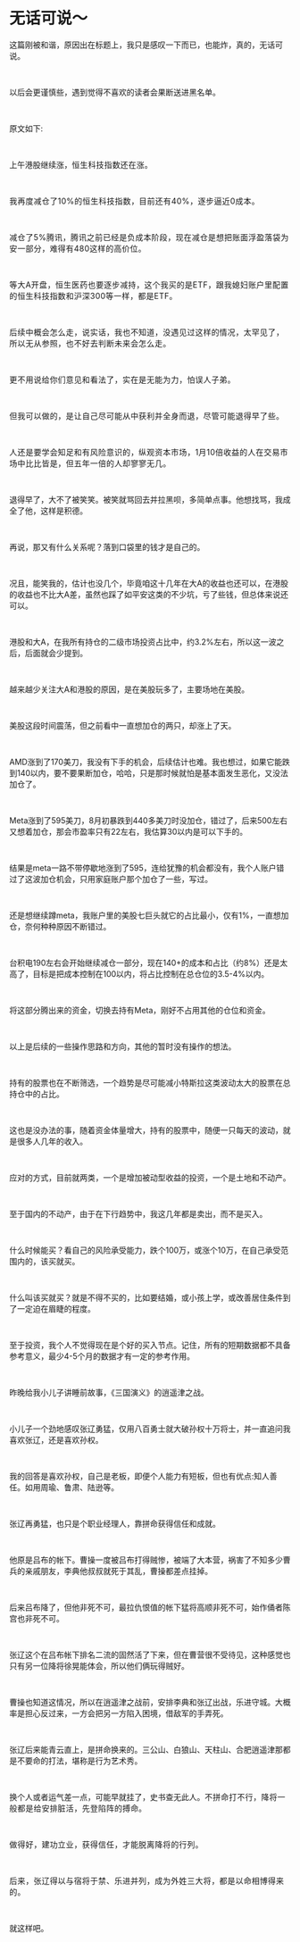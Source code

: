 # 无话可说～

<p style="visibility: visible;">这篇刚被和谐，原因出在标题上，我只是感叹一下而已，也能炸，真的，无话可说。</p><p style="visibility: visible;"><br style="visibility: visible;"></p><p style="visibility: visible;">以后会更谨慎些，遇到觉得不喜欢的读者会果断送进黑名单。</p><p style="visibility: visible;"><br style="visibility: visible;"></p><p style="visibility: visible;">原文如下:</p><p style="visibility: visible;"><br style="visibility: visible;"></p><p style="visibility: visible;">上午港股继续涨，<span style="background-color: transparent; letter-spacing: 0.034em; caret-color: var(--weui-BRAND); visibility: visible;">恒生科技指数还在涨。</span></p><p style="visibility: visible;"><span style="background-color: transparent; letter-spacing: 0.034em; caret-color: var(--weui-BRAND); visibility: visible;"><br style="visibility: visible;"></span></p><p style="visibility: visible;"><span style="background-color: transparent; letter-spacing: 0.034em; caret-color: var(--weui-BRAND); visibility: visible;">我再度减仓了10%的恒生科技指数，目前还有40%，逐步逼近0成本。</span></p><p style="visibility: visible;"><span style="background-color: transparent; letter-spacing: 0.034em; caret-color: var(--weui-BRAND); visibility: visible;"><br style="visibility: visible;"></span></p><p style="visibility: visible;"><span style="background-color: transparent; letter-spacing: 0.034em; caret-color: var(--weui-BRAND); visibility: visible;">减仓了5%腾讯，腾讯之前已经是负成本阶段，现在减仓是想把账面浮盈落袋为安一部分，难得有480这样的高价位。</span></p><p style="visibility: visible;"><span style="background-color: transparent; letter-spacing: 0.034em; caret-color: var(--weui-BRAND); visibility: visible;"><br style="visibility: visible;"></span></p><p style="visibility: visible;"><span style="background-color: transparent; letter-spacing: 0.034em; caret-color: var(--weui-BRAND); visibility: visible;">等大A开盘，恒生医药也要逐步减持，这个我买的是ETF，跟我媳妇账户里配置的恒生科技指数和沪深300等一样，都是ETF。</span></p><p style="visibility: visible;"><span style="background-color: transparent; letter-spacing: 0.034em; caret-color: var(--weui-BRAND); visibility: visible;"><br style="visibility: visible;"></span></p><p style="visibility: visible;"><span style="background-color: transparent; letter-spacing: 0.034em; caret-color: var(--weui-BRAND); visibility: visible;">后续中概会怎么走，说实话，我也不知道，没遇见过这样的情况，太罕见了，所以无从参照，也不好去判断未来会怎么走。</span></p><p style="visibility: visible;"><span style="background-color: transparent; letter-spacing: 0.034em; caret-color: var(--weui-BRAND); visibility: visible;"><br style="visibility: visible;"></span></p><p style="visibility: visible;"><span style="background-color: transparent; letter-spacing: 0.034em; caret-color: var(--weui-BRAND); visibility: visible;">更不用说给你们意见和看法了，实在是无能为力，怕误人子弟。</span></p><p style="visibility: visible;"><span style="background-color: transparent; letter-spacing: 0.034em; caret-color: var(--weui-BRAND); visibility: visible;"><br style="visibility: visible;"></span></p><p style="visibility: visible;"><span style="background-color: transparent; letter-spacing: 0.034em; caret-color: var(--weui-BRAND); visibility: visible;">但我可以做的，是让自己尽可能从中获利并全身而退，尽管可能退得早了些。</span></p><p style="visibility: visible;"><span style="background-color: transparent; letter-spacing: 0.034em; caret-color: var(--weui-BRAND); visibility: visible;"><br style="visibility: visible;"></span></p><p style="visibility: visible;"><span style="background-color: transparent; letter-spacing: 0.034em; caret-color: var(--weui-BRAND); visibility: visible;">人还是要学会知足和有风险意识的，纵观资本市场，1月10倍收益的人在交易市场中比比皆是，但五年一倍的人却寥寥无几。</span></p><p style="visibility: visible;"><br style="visibility: visible;"></p><p style="visibility: visible;">退得早了，大不了被笑笑。被笑就骂回去并拉黑呗，多简单点事。他想找骂，我成全了他，这样是积德。</p><p style="visibility: visible;"><br style="visibility: visible;"></p><p style="visibility: visible;">再说，那又有什么关系呢？落到口袋里的钱才是自己的。</p><p style="visibility: visible;"><br style="visibility: visible;"></p><p style="visibility: visible;">况且，能笑我的，估计也没几个，毕竟咱这十几年在大A的收益也还可以，在港股的收益也不比大A差，虽然也踩了如平安这类的不少坑，亏了些钱，但总体来说还可以。</p><p style="visibility: visible;"><br style="visibility: visible;"></p><p style="visibility: visible;">港股和大A，在我所有持仓的二级市场投资占比中，约3.2%左右，所以这一波之后，后面就会少提到。</p><p style="visibility: visible;"><br style="visibility: visible;"></p><p style="visibility: visible;">越来越少关注大A和港股的原因，是在美股玩多了，主要场地在美股。</p><p style="visibility: visible;"><br style="visibility: visible;"></p><p style="visibility: visible;">美股这段时间震荡，但之前看中一直想加仓的两只，却涨上了天。</p><p style="visibility: visible;"><br style="visibility: visible;"></p><p>AMD涨到了170美刀，我没有下手的机会，后续估计也难。我也想过，如果它能跌到140以内，要不要果断加仓，哈哈，只是那时候就怕是基本面发生恶化，又没法加仓了。</p><p><br></p><p>Meta涨到了595美刀，8月初暴跌到440多美刀时没加仓，错过了，后来500左右又想着加仓，那会市盈率只有22左右，我估算30以内是可以下手的。</p><p><br></p><p>结果是meta一路不带停歇地涨到了595，连给犹豫的机会都没有，我个人账户错过了这波加仓机会，只用家庭账户那个加仓了一些，写过。</p><p><br></p><p>还是想继续蹲meta，我账户里的美股七巨头就它的占比最小，仅有1%，一直想加仓，奈何种种原因不断错过。</p><p><br></p><p>台积电190左右会开始继续减仓一部分，现在140+的成本和占比（约8%）还是太高了，目标是把成本控制在100以内，将占比控制在总仓位的3.5-4%以内。</p><p><br></p><p>将这部分腾出来的资金，切换去持有Meta，刚好不占用其他的仓位和资金。</p><p><br></p><p>以上是后续的一些操作思路和方向，其他的暂时没有操作的想法。</p><p><br></p><p>持有的股票也在不断筛选，一个趋势是尽可能减小特斯拉这类波动太大的股票在总持仓中的占比。</p><p><br></p><p>这也是没办法的事，随着资金体量增大，持有的股票中，随便一只每天的波动，就是很多人几年的收入。</p><p><br></p><p>应对的方式，目前就两类，一个是增加被动型收益的投资，一个是土地和不动产。</p><p><br></p><p>至于国内的不动产，由于在下行趋势中，我这几年都是卖出，而不是买入。</p><p><br></p><p>什么时候能买？看自己的风险承受能力，跌个100万，或涨个10万，在自己承受范围内的，该买就买。</p><p><br></p><p>什么叫该买就买？就是不得不买的，比如要结婚，或小孩上学，或改善居住条件到了一定迫在眉睫的程度。</p><p><br></p><p>至于投资，我个人不觉得现在是个好的买入节点。记住，所有的短期数据都不具备参考意义，最少4-5个月的数据才有一定的参考作用。</p><p><br></p><p>昨晚给我小儿子讲睡前故事，《三国演义》的逍遥津之战。</p><p><br></p><p>小儿子一个劲地感叹张辽勇猛，仅用八百勇士就大破孙权十万将士，并一直追问我喜欢张辽，还是喜欢孙权。</p><p><br></p><p>我的回答是喜欢孙权，自己是老板，即便个人能力有短板，但也有优点:知人善任。如用周瑜、鲁肃、陆逊等。</p><p><br></p><p>张辽再勇猛，也只是个职业经理人，靠拼命获得信任和成就。</p><p><br></p><p>他原是吕布的帐下。曹操一度被吕布打得贼惨，被端了大本营，祸害了不知多少曹兵的亲戚朋友，李典他叔叔就死于其乱，曹操都差点挂掉。</p><p><br></p><p>后来吕布降了，但他非死不可，最拉仇恨值的帐下猛将高顺非死不可，始作俑者陈宫也非死不可。</p><p><br></p><p>张辽这个在吕布帐下排名二流的固然活了下来，但在曹营很不受待见，这种感觉也只有另一位降将徐晃能体会，所以他们俩玩得贼好。</p><p><br></p><p>曹操也知道这情况，所以在逍遥津之战前，安排李典和张辽出战，乐进守城。大概率是担心反过来，一方会把另一方陷入困境，借敌军的手弄死。</p><p><br></p><p>张辽后来能青云直上，是拼命换来的。三公山、白狼山、天柱山、合肥逍遥津那都是不要命的打法，堪称是行为艺术秀。</p><p><br></p><p>换个人或者运气差一点，可能早就挂了，史书查无此人。<span style="background-color: transparent;letter-spacing: 0.034em;caret-color: var(--weui-BRAND);">不拼命打不行，降将一般都是给安排脏活，先登陷阵的搏命。</span></p><p><span style="background-color: transparent;letter-spacing: 0.034em;caret-color: var(--weui-BRAND);"><br></span></p><p><span style="background-color: transparent;letter-spacing: 0.034em;caret-color: var(--weui-BRAND);">做得好，建功立业，获得信任，才能脱离降将的行列。</span></p><p><span style="background-color: transparent;letter-spacing: 0.034em;caret-color: var(--weui-BRAND);"><br></span></p><p><span style="background-color: transparent;letter-spacing: 0.034em;caret-color: var(--weui-BRAND);">后来，张辽得以与宿将于禁、乐进并列，成为外姓三大将，都是以命相博得来的。</span></p><p><br></p><p>就这样吧。</p><p style="display: none;"><mp-style-type data-value="10000"></mp-style-type></p>